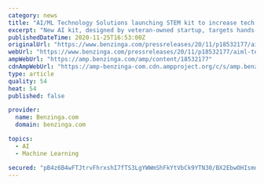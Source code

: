 ```yaml
---
category: news
title: "AI/ML Technology Solutions launching STEM kit to increase tech literacy"
excerpt: "New AI kit, designed by veteran-owned startup, targets hands-on education in machine learning for students and young professionals AUSTIN, Texas (PRWEB) November 25, 2020"
publishedDateTime: 2020-11-25T16:53:00Z
originalUrl: "https://www.benzinga.com/pressreleases/20/11/p18532177/aiml-technology-solutions-launching-stem-kit-to-increase-tech-literacy"
webUrl: "https://www.benzinga.com/pressreleases/20/11/p18532177/aiml-technology-solutions-launching-stem-kit-to-increase-tech-literacy"
ampWebUrl: "https://amp.benzinga.com/amp/content/18532177"
cdnAmpWebUrl: "https://amp-benzinga-com.cdn.ampproject.org/c/s/amp.benzinga.com/amp/content/18532177"
type: article
quality: 54
heat: 54
published: false

provider:
  name: Benzinga.com
  domain: benzinga.com

topics:
  - AI
  - Machine Learning

secured: "pB4z6B4wFTJtrvFhrxshI7fTS3LgYWWmShFkYtVbCk9YTN30/BX2EbwOHIsmdcz860XnHSx7yJyEe1rx1/3GHykX0cq1ZDzqWCFFk6zuqdQGTvTfo6l0JyR2grQx97jVaNIehs+Nim1YEeY7KeUMLxSeNHYjnQZQQMOWFNXRsX8hYGMFWssYxnEuSNuXf20HEHpW0c5OcwDOezxTaKjPM29z0D+950nojqBwqSG5TGsPKA+nsw8cTeQU++5ESu+0hmFeUxQ92gkpzQGVDXrVMUK39Rq/4fhe+J3bbANjbXYxdgY7HLtxW0lQql4kAZHdSCWvfPmTcG8golvaKi9qMDK2voT2ZaDJzy3+rnxTrN4=;FXboHjVTagSZF7uH6+od0A=="
---
```


